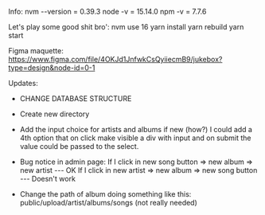 Info: 
nvm --version = 0.39.3 
node -v = 15.14.0
npm -v = 7.7.6


Let's play some good shit bro':
nvm use 16
yarn install 
yarn rebuild 
yarn start

Figma maquette: 
https://www.figma.com/file/4OKJd1JnfwkCsQyiiecmB9/jukebox?type=design&node-id=0-1

Updates:

- CHANGE DATABASE STRUCTURE

- Create new directory

- Add the input choice for artists and albums if new (how?)
    I could add a 4th option that on click make visible a div with input and on submit the value could be passed to the select.

- Bug notice in admin page: 
    If I click in new song button => new album => new artist --- OK
    If I click in new artist => new album => new song button --- Doesn't work

- Change the path of album doing something like this: 
    public/upload/artist/albums/songs (not really needed)